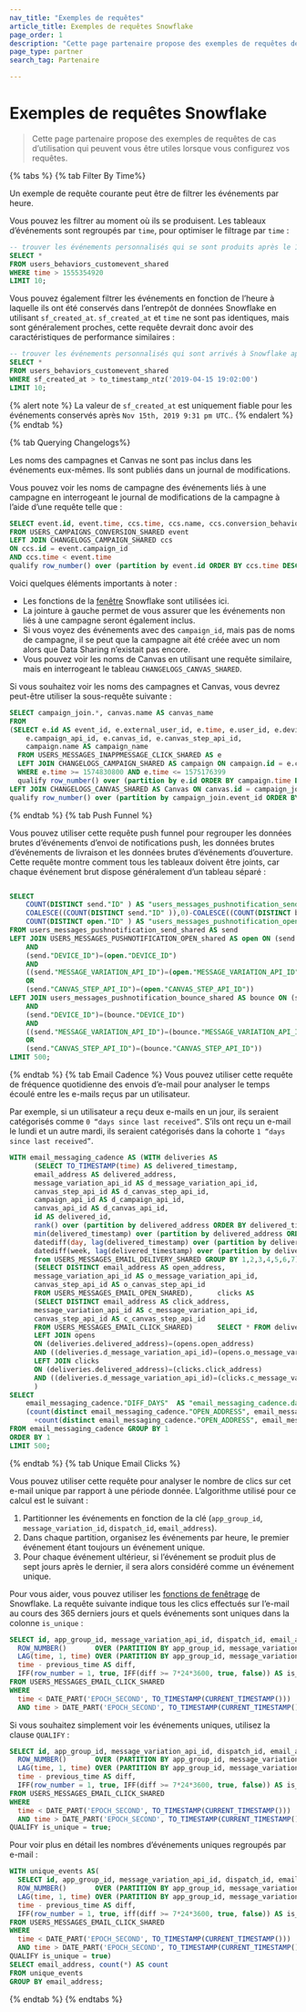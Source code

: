 ```yaml
---
nav_title: "Exemples de requêtes"
article_title: Exemples de requêtes Snowflake
page_order: 1
description: "Cette page partenaire propose des exemples de requêtes de cas d’utilisation qui peuvent vous être utiles lorsque vous configurez vos requêtes."
page_type: partner
search_tag: Partenaire

---
```


# Exemples de requêtes Snowflake

>  Cette page partenaire propose des exemples de requêtes de cas d’utilisation qui peuvent vous être utiles lorsque vous configurez vos requêtes.

{% tabs %}
{% tab Filter By Time%}

Un exemple de requête courante peut être de filtrer les événements par heure.

Vous pouvez les filtrer au moment où ils se produisent. Les tableaux d’événements sont regroupés par `time`, pour optimiser le filtrage par `time` :
```sql
-- trouver les événements personnalisés qui se sont produits après le 15/04/2019 @ 7:02pm (UTC) c.-à-d., timestamp=1555354920
SELECT *
FROM users_behaviors_customevent_shared
WHERE time > 1555354920
LIMIT 10;
```
Vous pouvez également filtrer les événements en fonction de l’heure à laquelle ils ont été conservés dans l’entrepôt de données Snowflake en utilisant `sf_created_at`. `sf_created_at` et `time` ne sont pas identiques, mais sont généralement proches, cette requête devrait donc avoir des caractéristiques de performance similaires :
```sql
-- trouver les événements personnalisés qui sont arrivés à Snowflake après le 15/04/2019 @ 7:02pm (UTC)
SELECT *
FROM users_behaviors_customevent_shared
WHERE sf_created_at > to_timestamp_ntz('2019-04-15 19:02:00')
LIMIT 10;
```
{% alert note %}
La valeur de `sf_created_at` est uniquement fiable pour les événements conservés après `Nov 15th, 2019 9:31 pm UTC`..
{% endalert %}
{% endtab %}

{% tab Querying Changelogs%}
  
Les noms des campagnes et Canvas ne sont pas inclus dans les événements eux-mêmes. Ils sont publiés dans un journal de modifications. 

Vous pouvez voir les noms de campagne des événements liés à une campagne en interrogeant le journal de modifications de la campagne à l’aide d’une requête telle que :

```sql
SELECT event.id, event.time, ccs.time, ccs.name, ccs.conversion_behaviors[event.conversion_behavior_index]
FROM USERS_CAMPAIGNS_CONVERSION_SHARED event
LEFT JOIN CHANGELOGS_CAMPAIGN_SHARED ccs
ON ccs.id = event.campaign_id
AND ccs.time < event.time
qualify row_number() over (partition by event.id ORDER BY ccs.time DESC) = 1;
```
Voici quelques éléments importants à noter :
- Les fonctions de la [fenêtre](https://docs.snowflake.com/en/sql-reference/functions-analytic.html) Snowflake sont utilisées ici.
- La jointure à gauche permet de vous assurer que les événements non liés à une campagne seront également inclus.
- Si vous voyez des événements avec des `campaign_id`, mais pas de noms de campagne, il se peut que la campagne ait été créée avec un nom alors que Data Sharing n’existait pas encore.
- Vous pouvez voir les noms de Canvas en utilisant une requête similaire, mais en interrogeant le tableau `CHANGELOGS_CANVAS_SHARED`.

Si vous souhaitez voir les noms des campagnes et Canvas, vous devrez peut-être utiliser la sous-requête suivante :
```sql
SELECT campaign_join.*, canvas.name AS canvas_name
FROM 
(SELECT e.id AS event_id, e.external_user_id, e.time, e.user_id, e.device_id, e.sf_created_at,
    e.campaign_api_id, e.canvas_id, e.canvas_step_api_id, 
    campaign.name AS campaign_name
  FROM USERS_MESSAGES_INAPPMESSAGE_CLICK_SHARED AS e
  LEFT JOIN CHANGELOGS_CAMPAIGN_SHARED AS campaign ON campaign.id = e.campaign_id
  WHERE e.time >= 1574830800 AND e.time <= 1575176399
  qualify row_number() over (partition by e.id ORDER BY campaign.time DESC) = 1) AS campaign_join
LEFT JOIN CHANGELOGS_CANVAS_SHARED AS Canvas ON canvas.id = campaign_join.canvas_id
qualify row_number() over (partition by campaign_join.event_id ORDER BY canvas.time DESC) = 1;
```
{% endtab %}
{% tab Push Funnel %}

Vous pouvez utiliser cette requête push funnel pour regrouper les données brutes d’événements d’envoi de notifications push, les données brutes d’événements de livraison et les données brutes d’événements d’ouverture. Cette requête montre comment tous les tableaux doivent être joints, car chaque événement brut dispose généralement d’un tableau séparé :

```sql

SELECT
    COUNT(DISTINCT send."ID" ) AS "users_messages_pushnotification_send.push_sent",
    COALESCE((COUNT(DISTINCT send."ID" )),0)-COALESCE((COUNT(DISTINCT bounce."ID" )),0) AS "users_messages_pushnotification_send.push_delivered",
    COUNT(DISTINCT open."ID" ) AS "users_messages_pushnotification_open.push_opens"
FROM users_messages_pushnotification_send_shared AS send
LEFT JOIN USERS_MESSAGES_PUSHNOTIFICATION_OPEN_shared AS open ON (send."USER_ID")=(open."USER_ID")
    AND
    (send."DEVICE_ID")=(open."DEVICE_ID")
    AND
    ((send."MESSAGE_VARIATION_API_ID")=(open."MESSAGE_VARIATION_API_ID")
    OR
    (send."CANVAS_STEP_API_ID")=(open."CANVAS_STEP_API_ID"))
LEFT JOIN users_messages_pushnotification_bounce_shared AS bounce ON (send."USER_ID")=(bounce."USER_ID")
    AND
    (send."DEVICE_ID")=(bounce."DEVICE_ID")
    AND
    ((send."MESSAGE_VARIATION_API_ID")=(bounce."MESSAGE_VARIATION_API_ID")
    OR
    (send."CANVAS_STEP_API_ID")=(bounce."CANVAS_STEP_API_ID"))
LIMIT 500;
```

{% endtab %}
{% tab Email Cadence %}
Vous pouvez utiliser cette requête de fréquence quotidienne des envois d’e-mail pour analyser le temps écoulé entre les e-mails reçus par un utilisateur.

Par exemple, si un utilisateur a reçu deux e-mails en un jour, ils seraient catégorisés comme `0 “days since last received”`. S’ils ont reçu un e-mail le lundi et un autre mardi, ils seraient catégorisés dans la cohorte `1 “days since last received”`.

```sql
WITH email_messaging_cadence AS (WITH deliveries AS
      (SELECT TO_TIMESTAMP(time) AS delivered_timestamp,
      email_address AS delivered_address,
      message_variation_api_id AS d_message_variation_api_id,
      canvas_step_api_id AS d_canvas_step_api_id,
      campaign_api_id AS d_campaign_api_id,
      canvas_api_id AS d_canvas_api_id,
      id AS delivered_id,
      rank() over (partition by delivered_address ORDER BY delivered_timestamp ASC) AS delivery_event,
      min(delivered_timestamp) over (partition by delivered_address ORDER BY delivered_timestamp ASC) AS first_delivered,
      datediff(day, lag(delivered_timestamp) over (partition by delivered_address ORDER BY delivered_timestamp ASC), delivered_timestamp) AS diff_days,
      datediff(week, lag(delivered_timestamp) over (partition by delivered_address ORDER BY delivered_timestamp ASC), delivered_timestamp) AS diff_weeks
      from USERS_MESSAGES_EMAIL_DELIVERY_SHARED GROUP BY 1,2,3,4,5,6,7),      opens AS
      (SELECT DISTINCT email_address AS open_address,
      message_variation_api_id AS o_message_variation_api_id,
      canvas_step_api_id AS o_canvas_step_api_id
      FROM USERS_MESSAGES_EMAIL_OPEN_SHARED),      clicks AS
      (SELECT DISTINCT email_address AS click_address,
      message_variation_api_id AS c_message_variation_api_id,
      canvas_step_api_id AS c_canvas_step_api_id
      FROM USERS_MESSAGES_EMAIL_CLICK_SHARED)      SELECT * FROM deliveries
      LEFT JOIN opens
      ON (deliveries.delivered_address)=(opens.open_address)
      AND ((deliveries.d_message_variation_api_id)=(opens.o_message_variation_api_id) OR (deliveries.d_canvas_step_api_id)=(opens.o_canvas_step_api_id))
      LEFT JOIN clicks
      ON (deliveries.delivered_address)=(clicks.click_address)
      AND ((deliveries.d_message_variation_api_id)=(clicks.c_message_variation_api_id) OR (deliveries.d_canvas_step_api_id)=(clicks.c_canvas_step_api_id))
      )
SELECT
    email_messaging_cadence."DIFF_DAYS"  AS "email_messaging_cadence.days_since_last_received",
    (count(distinct email_messaging_cadence."OPEN_ADDRESS", email_messaging_cadence."O_MESSAGE_VARIATION_API_ID")
      +count(distinct email_messaging_cadence."OPEN_ADDRESS", email_messaging_cadence."O_CANVAS_STEP_API_ID"))/(COUNT(DISTINCT email_messaging_cadence."DELIVERED_ID" ))  AS "email_messaging_cadence.unique_open_rate"
FROM email_messaging_cadence GROUP BY 1
ORDER BY 1
LIMIT 500;
```
{% endtab %}
{% tab Unique Email Clicks %}

Vous pouvez utiliser cette requête pour analyser le nombre de clics sur cet e-mail unique par rapport à une période donnée. L’algorithme utilisé pour ce calcul est le suivant :
  1. Partitionner les événements en fonction de la clé (`app_group_id`, `message_variation_id`, `dispatch_id`, `email_address`).
  2. Dans chaque partition, organisez les événements par heure, le premier événement étant toujours un événement unique.
  3. Pour chaque événement ultérieur, si l’événement se produit plus de sept jours après le dernier, il sera alors considéré comme un événement unique.
  
Pour vous aider, vous pouvez utiliser les [fonctions de fenêtrage](https://docs.snowflake.com/en/sql-reference/functions-analytic.html) de Snowflake. La requête suivante indique tous les clics effectués sur l’e-mail au cours des 365 derniers jours et quels événements sont uniques dans la colonne `is_unique` :
  
```sql
SELECT id, app_group_id, message_variation_api_id, dispatch_id, email_address, time,
  ROW_NUMBER()       OVER (PARTITION BY app_group_id, message_variation_api_id, dispatch_id, email_address order by time) row_number,
  LAG(time, 1, time) OVER (PARTITION BY app_group_id, message_variation_api_id, dispatch_id, email_address order by time) previous_time,
  time - previous_time AS diff,
  IFF(row_number = 1, true, IFF(diff >= 7*24*3600, true, false)) AS is_unique
FROM USERS_MESSAGES_EMAIL_CLICK_SHARED
WHERE
  time < DATE_PART('EPOCH_SECOND', TO_TIMESTAMP(CURRENT_TIMESTAMP())) 
  AND time > DATE_PART('EPOCH_SECOND', TO_TIMESTAMP(CURRENT_TIMESTAMP())) - 365*24*3600; 
```

Si vous souhaitez simplement voir les événements uniques, utilisez la clause `QUALIFY` :
```sql
SELECT id, app_group_id, message_variation_api_id, dispatch_id, email_address, time,
  ROW_NUMBER()       OVER (PARTITION BY app_group_id, message_variation_api_id, dispatch_id, email_address order by time) row_number,
  LAG(time, 1, time) OVER (PARTITION BY app_group_id, message_variation_api_id, dispatch_id, email_address order by time) previous_time,
  time - previous_time AS diff,
  IFF(row_number = 1, true, IFF(diff >= 7*24*3600, true, false)) AS is_unique
FROM USERS_MESSAGES_EMAIL_CLICK_SHARED
WHERE
  time < DATE_PART('EPOCH_SECOND', TO_TIMESTAMP(CURRENT_TIMESTAMP())) 
  AND time > DATE_PART('EPOCH_SECOND', TO_TIMESTAMP(CURRENT_TIMESTAMP())) - 365*24*3600
QUALIFY is_unique = true;
```
Pour voir plus en détail les nombres d’événements uniques regroupés par e-mail :
```sql
WITH unique_events AS(
  SELECT id, app_group_id, message_variation_api_id, dispatch_id, email_address, time,
  ROW_NUMBER()       OVER (PARTITION BY app_group_id, message_variation_api_id, dispatch_id, email_address order by time) row_number,
  LAG(time, 1, time) OVER (PARTITION BY app_group_id, message_variation_api_id, dispatch_id, email_address order by time) previous_time,
  time - previous_time AS diff,
  IFF(row_number = 1, true, iff(diff >= 7*24*3600, true, false)) AS is_unique
FROM USERS_MESSAGES_EMAIL_CLICK_SHARED
WHERE
  time < DATE_PART('EPOCH_SECOND', TO_TIMESTAMP(CURRENT_TIMESTAMP())) 
  AND time > DATE_PART('EPOCH_SECOND', TO_TIMESTAMP(CURRENT_TIMESTAMP())) - 365*24*3600
QUALIFY is_unique = true) 
SELECT email_address, count(*) AS count
FROM unique_events
GROUP BY email_address;
```
{% endtab %}
{% endtabs %}
